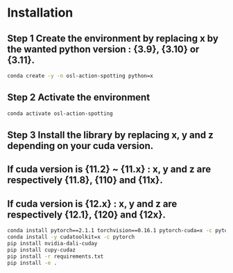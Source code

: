 # Installation

## **Step 1** Create the environment by replacing x by the wanted python version : {3.9}, {3.10} or {3.11}.

```bash
conda create -y -n osl-action-spotting python=x
```

## **Step 2** Activate the environment

```bash
conda activate osl-action-spotting
```

## **Step 3** Install the library by replacing x, y and z depending on your cuda version.
## If cuda version is {11.2} ~ {11.x} : x, y and z are respectively {11.8}, {110} and {11x}.
## If cuda version is {12.x} : x, y and z are respectively {12.1}, {120} and {12x}.

```bash
conda install pytorch==2.1.1 torchvision==0.16.1 pytorch-cuda=x -c pytorch -c nvidia
conda install -y cudatoolkit=x -c pytorch
pip install nvidia-dali-cuday
pip install cupy-cudaz
pip install -r requirements.txt
pip install -e .
```
